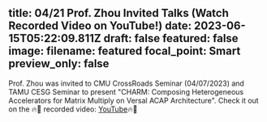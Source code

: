 title: 04/21 Prof. Zhou Invited Talks (Watch Recorded Video on YouTube!)
date: 2023-06-15T05:22:09.811Z
draft: false
featured: false
image:
  filename: featured
  focal_point: Smart
  preview_only: false
---
Prof. Zhou was invited to CMU CrossRoads Seminar (04/07/2023) and TAMU CESG Seminar to present "CHARM: Composing Heterogeneous Accelerators for Matrix Multiply on Versal ACAP Architecture". Check it out on the 🔥📣 recorded video: [YouTube](https://youtu.be/Hl__s5WqSZA)🔥📣

